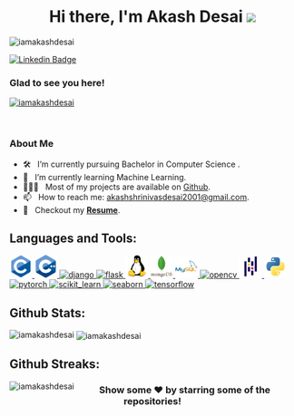 <div align="center">
   <h1>Hi there, I'm <a>Akash Desai</a> <img src="https://media.giphy.com/media/hvRJCLFzcasrR4ia7z/giphy.gif" width="25px"> </h1>

<p align="left"> <img src="https://komarev.com/ghpvc/?username=iamakashdesai&label=Profile%20views&color=0e75b6&style=flat" alt="iamakashdesai" /> </p>

   
</div>




[![Linkedin Badge](https://img.shields.io/badge/-LinkedIn-0e76a8?style=flat-square&logo=Linkedin&logoColor=white)](https://linkedin.com/in/iamakashdesai)


### Glad to see you here! 

<p align="left"> <a href="https://github.com/ryo-ma/github-profile-trophy"><img src="https://github-profile-trophy.vercel.app/?username=iamakashdesai" alt="iamakashdesai" /></a> </p>

<p align="left"> <a href="https://twitter.com/" target="blank"><img src="https://img.shields.io/twitter/follow/?logo=twitter&style=for-the-badge" alt="" /></a> </p>   

### About Me

- 🛠 &nbsp; I’m currently pursuing Bachelor in Computer Science .
- 🚀 &nbsp; I’m currently learning Machine Learning.
- 👨🏻‍💻 &nbsp; Most of my projects are available on [Github](https://github.com/Iamakashdesai).
- 📫 &nbsp; How to reach me: akashshrinivasdesai2001@gmail.com.
- 📝 &nbsp; Checkout my [**Resume**](https://github.com/Iamakashdesai).





<h2 align="left">Languages and Tools:</h2>
<p align="left"> <a href="https://www.cprogramming.com/" target="_blank" rel="noreferrer"> <img src="https://raw.githubusercontent.com/devicons/devicon/master/icons/c/c-original.svg" alt="c" width="40" height="40"/> </a> <a href="https://www.w3schools.com/cpp/" target="_blank" rel="noreferrer"> <img src="https://raw.githubusercontent.com/devicons/devicon/master/icons/cplusplus/cplusplus-original.svg" alt="cplusplus" width="40" height="40"/> </a> <a href="https://www.djangoproject.com/" target="_blank" rel="noreferrer"> <img src="https://cdn.worldvectorlogo.com/logos/django.svg" alt="django" width="40" height="40"/> </a> <a href="https://flask.palletsprojects.com/" target="_blank" rel="noreferrer"> <img src="https://www.vectorlogo.zone/logos/pocoo_flask/pocoo_flask-icon.svg" alt="flask" width="40" height="40"/> </a> <a href="https://www.linux.org/" target="_blank" rel="noreferrer"> <img src="https://raw.githubusercontent.com/devicons/devicon/master/icons/linux/linux-original.svg" alt="linux" width="40" height="40"/> </a> <a href="https://www.mongodb.com/" target="_blank" rel="noreferrer"> <img src="https://raw.githubusercontent.com/devicons/devicon/master/icons/mongodb/mongodb-original-wordmark.svg" alt="mongodb" width="40" height="40"/> </a> <a href="https://www.mysql.com/" target="_blank" rel="noreferrer"> <img src="https://raw.githubusercontent.com/devicons/devicon/master/icons/mysql/mysql-original-wordmark.svg" alt="mysql" width="40" height="40"/> </a> <a href="https://opencv.org/" target="_blank" rel="noreferrer"> <img src="https://www.vectorlogo.zone/logos/opencv/opencv-icon.svg" alt="opencv" width="40" height="40"/> </a> <a href="https://pandas.pydata.org/" target="_blank" rel="noreferrer"> <img src="https://raw.githubusercontent.com/devicons/devicon/2ae2a900d2f041da66e950e4d48052658d850630/icons/pandas/pandas-original.svg" alt="pandas" width="40" height="40"/> </a> <a href="https://www.python.org" target="_blank" rel="noreferrer"> <img src="https://raw.githubusercontent.com/devicons/devicon/master/icons/python/python-original.svg" alt="python" width="40" height="40"/> </a> <a href="https://pytorch.org/" target="_blank" rel="noreferrer"> <img src="https://www.vectorlogo.zone/logos/pytorch/pytorch-icon.svg" alt="pytorch" width="40" height="40"/> </a> <a href="https://scikit-learn.org/" target="_blank" rel="noreferrer"> <img src="https://upload.wikimedia.org/wikipedia/commons/0/05/Scikit_learn_logo_small.svg" alt="scikit_learn" width="40" height="40"/> </a> <a href="https://seaborn.pydata.org/" target="_blank" rel="noreferrer"> <img src="https://seaborn.pydata.org/_images/logo-mark-lightbg.svg" alt="seaborn" width="40" height="40"/> </a> <a href="https://www.tensorflow.org" target="_blank" rel="noreferrer"> <img src="https://www.vectorlogo.zone/logos/tensorflow/tensorflow-icon.svg" alt="tensorflow" width="40" height="40"/> </a> </p>


<h2 align="left"> Github Stats:</h2>
<p><img align="left" src="https://github-readme-stats.vercel.app/api/top-langs?username=iamakashdesai&show_icons=true&locale=en&layout=compact" alt="iamakashdesai" /></p>

<p>&nbsp;<img align="center" src="https://github-readme-stats.vercel.app/api?username=iamakashdesai&show_icons=true&locale=en" alt="iamakashdesai" /></p>


<h2 align="left"> Github Streaks:</h2>

<p><img align="left" src="https://github-readme-streak-stats.herokuapp.com/?user=iamakashdesai&" alt="iamakashdesai" /></p>






<div align="center">

### Show some ❤️ by starring some of the repositories!

</div>
